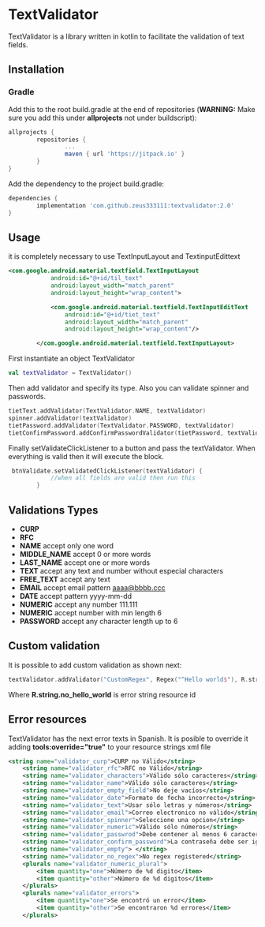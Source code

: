 # TextValidator

TextValidator is a library written in kotlin to facilitate the validation of text fields.

## Installation

### Gradle

Add this to the root build.gradle at the end of repositories (**WARNING:** Make sure you add this under **allprojects** not under buildscript):
```groovy
allprojects {
        repositories {
                ...
                maven { url 'https://jitpack.io' }
        }
}
```

Add the dependency to the project build.gradle:
```Groovy
dependencies {
        implementation 'com.github.zeus333111:textvalidator:2.0'
}
```

## Usage
it is completely necessary to use TextInputLayout and TextinputEdittext

```xml
<com.google.android.material.textfield.TextInputLayout
            android:id="@+id/til_text"
            android:layout_width="match_parent"
            android:layout_height="wrap_content">

            <com.google.android.material.textfield.TextInputEditText
                android:id="@+id/tiet_text"
                android:layout_width="match_parent"
                android:layout_height="wrap_content"/>

        </com.google.android.material.textfield.TextInputLayout>
```

First instantiate an object TextValidator

```kotlin
val textValidator = TextValidator()
```

Then add validator and specify its type.
Also you can validate spinner and passwords.

```kotlin
tietText.addValidator(TextValidator.NAME, textValidator)
spinner.addValidator(textValidator)
tietPassword.addValidator(TextValidator.PASSWORD, textValidator)
tietConfirmPassword.addConfirmPasswordValidator(tietPassword, textValidator)
```

Finally setValidateClickListener to a button and pass the textValidator. When everything is valid then it will execute the block.

```kotlin
 btnValidate.setValidatedClickListener(textValidator) {
            //when all fields are valid then run this
        }
```

## Validations Types

- **CURP**
- **RFC**
- **NAME** accept only one word
- **MIDDLE_NAME** accept 0 or more words
- **LAST_NAME** accept one or more words
- **TEXT** accept any text and number without especial characters
- **FREE_TEXT** accept any text
- **EMAIL** accept email pattern aaaa@bbbb.ccc
- **DATE** accept pattern yyyy-mm-dd
- **NUMERIC** accept any number 111.111
- **NUMERIC** accept number with min length 6
- **PASSWORD** accept any character length up to 6

## Custom validation
It is possible to add custom validation as shown next:

```kotlin
textValidator.addValidator("CustomRegex", Regex("^Hello world$"), R.string.no_hello_world)
```

Where **R.string.no_hello_world** is error string resource id

## Error resources

TextValidator has the next error texts in Spanish. It is posible to override it adding **tools:override="true"** to your resource strings xml file

```xml
<string name="validator_curp">CURP no Válido</string>
    <string name="validator_rfc">RFC no Válido</string>
    <string name="validator_characters">Válido sólo caracteres</string>
    <string name="validator_name">Válido sólo caracteres</string>
    <string name="validator_empty_field">No deje vacíos</string>
    <string name="validator_date">Formato de fecha incorrecto</string>
    <string name="validator_text">Usar sólo letras y números</string>
    <string name="validator_email">Correo electronico no válido</string>
    <string name="validator_spinner">Seleccione una opcion</string>
    <string name="validator_numeric">Válido sólo números</string>
    <string name="validator_passwrod">Debe contener al menos 6 caracteres</string>
    <string name="validator_confirm_password">La contraseña debe ser igual</string>
    <string name="validator_empty"> </string>
    <string name="validator_no_regex">No regex registered</string>
    <plurals name="validator_numeric_plural">
        <item quantity="one">Número de %d digito</item>
        <item quantity="other">Número de %d digitos</item>
    </plurals>
    <plurals name="validator_errors">
        <item quantity="one">Se encontró un error</item>
        <item quantity="other">Se encontraron %d errores</item>
    </plurals>
```
